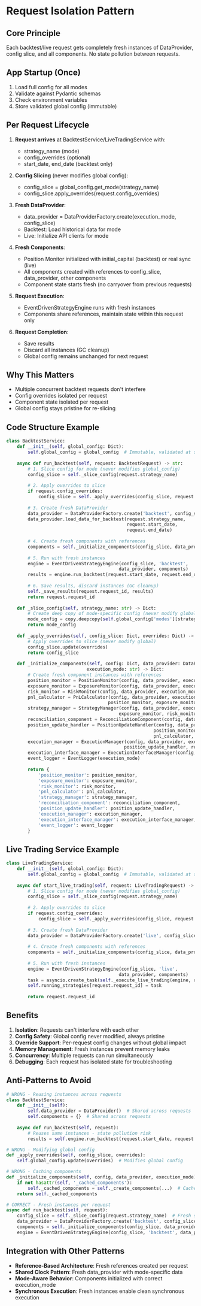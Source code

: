 # Request Isolation Pattern

## Core Principle
Each backtest/live request gets completely fresh instances of DataProvider, config slice, and all components. No state pollution between requests.

## App Startup (Once)
1. Load full config for all modes
2. Validate against Pydantic schemas
3. Check environment variables
4. Store validated global config (immutable)

## Per Request Lifecycle
1. **Request arrives** at BacktestService/LiveTradingService with:
   - strategy_name (mode)
   - config_overrides (optional)
   - start_date, end_date (backtest only)

2. **Config Slicing** (never modifies global config):
   - config_slice = global_config.get_mode(strategy_name)
   - config_slice.apply_overrides(request.config_overrides)

3. **Fresh DataProvider**:
   - data_provider = DataProviderFactory.create(execution_mode, config_slice)
   - Backtest: Load historical data for mode
   - Live: Initialize API clients for mode

4. **Fresh Components**:
   - Position Monitor initialized with initial_capital (backtest) or real sync (live)
   - All components created with references to config_slice, data_provider, other components
   - Component state starts fresh (no carryover from previous requests)

5. **Request Execution**:
   - EventDrivenStrategyEngine runs with fresh instances
   - Components share references, maintain state within this request only

6. **Request Completion**:
   - Save results
   - Discard all instances (GC cleanup)
   - Global config remains unchanged for next request

## Why This Matters
- Multiple concurrent backtest requests don't interfere
- Config overrides isolated per request
- Component state isolated per request
- Global config stays pristine for re-slicing

## Code Structure Example
```python
class BacktestService:
    def __init__(self, global_config: Dict):
        self.global_config = global_config  # Immutable, validated at startup
    
    async def run_backtest(self, request: BacktestRequest) -> str:
        # 1. Slice config for mode (never modifies global_config)
        config_slice = self._slice_config(request.strategy_name)
        
        # 2. Apply overrides to slice
        if request.config_overrides:
            config_slice = self._apply_overrides(config_slice, request.config_overrides)
        
        # 3. Create fresh DataProvider
        data_provider = DataProviderFactory.create('backtest', config_slice)
        data_provider.load_data_for_backtest(request.strategy_name, 
                                             request.start_date, 
                                             request.end_date)
        
        # 4. Create fresh components with references
        components = self._initialize_components(config_slice, data_provider, 'backtest')
        
        # 5. Run with fresh instances
        engine = EventDrivenStrategyEngine(config_slice, 'backtest', 
                                          data_provider, components)
        results = engine.run_backtest(request.start_date, request.end_date)
        
        # 6. Save results, discard instances (GC cleanup)
        self._save_results(request.request_id, results)
        return request.request_id
    
    def _slice_config(self, strategy_name: str) -> Dict:
        # Create deep copy of mode-specific config (never modify global)
        mode_config = copy.deepcopy(self.global_config['modes'][strategy_name])
        return mode_config
    
    def _apply_overrides(self, config_slice: Dict, overrides: Dict) -> Dict:
        # Apply overrides to slice (never modify global)
        config_slice.update(overrides)
        return config_slice
    
    def _initialize_components(self, config: Dict, data_provider: DataProvider, 
                              execution_mode: str) -> Dict:
        # Create fresh component instances with references
        position_monitor = PositionMonitor(config, data_provider, execution_mode)
        exposure_monitor = ExposureMonitor(config, data_provider, execution_mode, position_monitor)
        risk_monitor = RiskMonitor(config, data_provider, execution_mode, position_monitor, exposure_monitor)
        pnl_calculator = PnLCalculator(config, data_provider, execution_mode, 
                                      position_monitor, exposure_monitor, risk_monitor)
        strategy_manager = StrategyManager(config, data_provider, execution_mode, 
                                          exposure_monitor, risk_monitor)
        reconciliation_component = ReconciliationComponent(config, data_provider, execution_mode, position_monitor)
        position_update_handler = PositionUpdateHandler(config, data_provider, execution_mode,
                                                       position_monitor, exposure_monitor, risk_monitor, 
                                                       pnl_calculator, reconciliation_component)
        execution_manager = ExecutionManager(config, data_provider, execution_mode,
                                            position_update_handler, reconciliation_component)
        execution_interface_manager = ExecutionInterfaceManager(config, data_provider, execution_mode)
        event_logger = EventLogger(execution_mode)
        
        return {
            'position_monitor': position_monitor,
            'exposure_monitor': exposure_monitor,
            'risk_monitor': risk_monitor,
            'pnl_calculator': pnl_calculator,
            'strategy_manager': strategy_manager,
            'reconciliation_component': reconciliation_component,
            'position_update_handler': position_update_handler,
            'execution_manager': execution_manager,
            'execution_interface_manager': execution_interface_manager,
            'event_logger': event_logger
        }
```

## Live Trading Service Example
```python
class LiveTradingService:
    def __init__(self, global_config: Dict):
        self.global_config = global_config  # Immutable, validated at startup
    
    async def start_live_trading(self, request: LiveTradingRequest) -> str:
        # 1. Slice config for mode (never modifies global_config)
        config_slice = self._slice_config(request.strategy_name)
        
        # 2. Apply overrides to slice
        if request.config_overrides:
            config_slice = self._apply_overrides(config_slice, request.config_overrides)
        
        # 3. Create fresh DataProvider
        data_provider = DataProviderFactory.create('live', config_slice)
        
        # 4. Create fresh components with references
        components = self._initialize_components(config_slice, data_provider, 'live')
        
        # 5. Run with fresh instances
        engine = EventDrivenStrategyEngine(config_slice, 'live', 
                                          data_provider, components)
        task = asyncio.create_task(self._execute_live_trading(engine, request))
        self.running_strategies[request.request_id] = task
        
        return request.request_id
```

## Benefits
1. **Isolation**: Requests can't interfere with each other
2. **Config Safety**: Global config never modified, always pristine
3. **Override Support**: Per-request config changes without global impact
4. **Memory Management**: Fresh instances prevent memory leaks
5. **Concurrency**: Multiple requests can run simultaneously
6. **Debugging**: Each request has isolated state for troubleshooting

## Anti-Patterns to Avoid
```python
# WRONG - Reusing instances across requests
class BacktestService:
    def __init__(self):
        self.data_provider = DataProvider()  # Shared across requests
        self.components = {}  # Shared across requests
    
    async def run_backtest(self, request):
        # Reuses same instances - state pollution risk
        results = self.engine.run_backtest(request.start_date, request.end_date)

# WRONG - Modifying global config
def _apply_overrides(self, config_slice, overrides):
    self.global_config.update(overrides)  # Modifies global config

# WRONG - Caching components
def _initialize_components(self, config, data_provider, execution_mode):
    if not hasattr(self, '_cached_components'):
        self._cached_components = self._create_components(...)  # Cached across requests
    return self._cached_components

# CORRECT - Fresh instances per request
async def run_backtest(self, request):
    config_slice = self._slice_config(request.strategy_name)  # Fresh slice
    data_provider = DataProviderFactory.create('backtest', config_slice)  # Fresh instance
    components = self._initialize_components(config_slice, data_provider, 'backtest')  # Fresh instances
    engine = EventDrivenStrategyEngine(config_slice, 'backtest', data_provider, components)  # Fresh engine
```

## Integration with Other Patterns
- **Reference-Based Architecture**: Fresh references created per request
- **Shared Clock Pattern**: Fresh data_provider with mode-specific data
- **Mode-Aware Behavior**: Components initialized with correct execution_mode
- **Synchronous Execution**: Fresh instances enable clean synchronous execution
